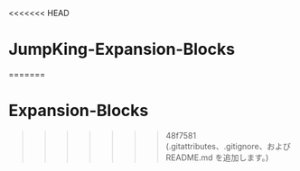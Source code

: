<<<<<<< HEAD
# JumpKing-Expansion-Blocks
=======
# Expansion-Blocks
>>>>>>> 48f7581 (.gitattributes、.gitignore、および README.md を追加します。)
